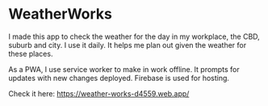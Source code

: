 # WeatherWorks

I made this app to check the weather for the day in my workplace, the CBD, suburb and city.
I use it daily. It helps me plan out given the weather for these places.

As a PWA, I use service worker to make in work offline. It prompts for updates with new changes deployed.
Firebase is used for hosting.

Check it here: https://weather-works-d4559.web.app/
